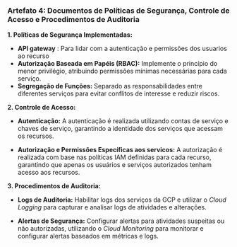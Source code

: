### Artefato 4: Documentos de Políticas de Segurança, Controle de Acesso e Procedimentos de Auditoria

**1. Políticas de Segurança Implementadas:**

- **API gateway** : Para lidar com a autenticação e permissões dos usuarios ao recurso
- **Autorização Baseada em Papéis (RBAC):** Implemente o princípio do menor privilégio, atribuindo permissões mínimas necessárias para cada serviço.
- **Segregação de Funções:** Separado as responsabilidades entre diferentes serviços para evitar conflitos de interesse e reduzir riscos.


**2. Controle de Acesso:**

- **Autenticação:** A autenticação é realizada utilizando contas de serviço e chaves de serviço, garantindo a identidade dos serviços que acessam os recursos.

- **Autorização e Permissões Específicas aos servicos:** A autorização é realizada com base nas políticas IAM definidas para cada recurso, garantindo que apenas os usuários e serviços autorizados tenham acesso aos recursos.

**3. Procedimentos de Auditoria:**

- **Logs de Auditoria:** Habilitar logs dos serviços da GCP e utilizar o *Cloud Logging* para capturar e analisar logs de atividades e alterações.

- **Alertas de Segurança:** Configurar alertas para atividades suspeitas ou não autorizadas, utilizando o *Cloud Monitoring* para monitorar e configurar alertas baseados em métricas e logs.
